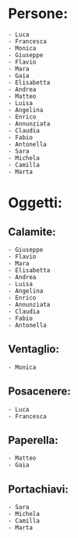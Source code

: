 # Persone:
    - Luca
    - Francesca 
    - Monica
    - Giuseppe
    - Flavio
    - Mara
    - Gaia
    - Elisabetta
    - Andrea
    - Matteo
    - Luisa 
    - Angelina
    - Enrico
    - Annunziata
    - Claudia
    - Fabio 
    - Antonella
    - Sara
    - Michela
    - Camilla
    - Marta

# Oggetti:
    
## Calamite:
        
    - Giuseppe
    - Flavio
    - Mara 
    - Elisabetta
    - Andrea
    - Luisa
    - Angelina
    - Enrico
    - Annunziata 
    - Claudia
    - Fabio
    - Antonella
    
## Ventaglio:
        
    - Monica

## Posacenere:
        
    - Luca
    - Francesca

## Paperella:

    - Matteo
    - Gaia

## Portachiavi:

    - Sara
    - Michela
    - Camilla 
    - Marta
